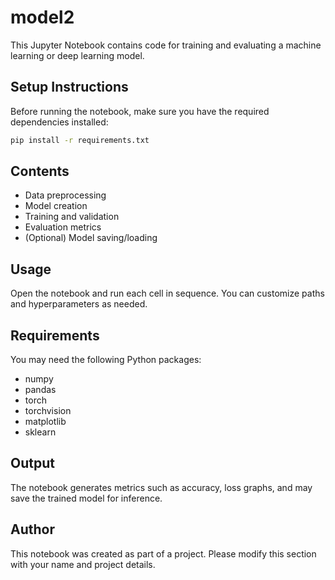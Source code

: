 # model2

This Jupyter Notebook contains code for training and evaluating a machine learning or deep learning model.

## Setup Instructions

Before running the notebook, make sure you have the required dependencies installed:

```bash
pip install -r requirements.txt
```

## Contents

- Data preprocessing
- Model creation
- Training and validation
- Evaluation metrics
- (Optional) Model saving/loading

## Usage

Open the notebook and run each cell in sequence. You can customize paths and hyperparameters as needed.

## Requirements

You may need the following Python packages:
- numpy
- pandas
- torch
- torchvision
- matplotlib
- sklearn

## Output

The notebook generates metrics such as accuracy, loss graphs, and may save the trained model for inference.

## Author

This notebook was created as part of a project. Please modify this section with your name and project details.

